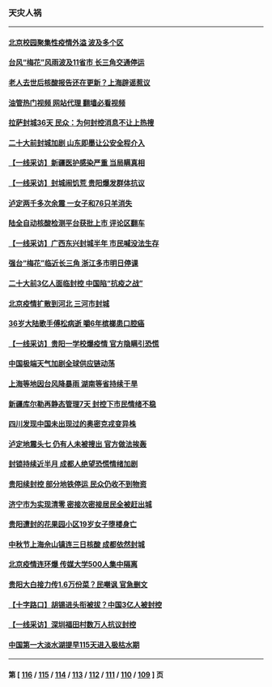 ### 天灾人祸
---
#### [北京校园聚集性疫情外溢 波及多个区](../../pages/ncid280/n13824535.md?09142045) 
#### [台风“梅花”风雨波及11省市 长三角交通停运](../../pages/ncid280/n13824511.md?09142045) 
#### [老人去世后核酸报告还在更新？上海辟谣惹议](../../pages/ncid280/n13824106.md?09142045) 
#### [油管热门视频 网站代理 翻墙必看视频](http://209.222.30.114:81/youtube.html?09142045)
#### [拉萨封城36天 民众：为何封控消息不让上热搜](../../pages/ncid280/n13824404.md?09142045) 
#### [二十大前封城加剧 山东即墨让公安全程介入](../../pages/ncid280/n13824364.md?09142045) 
#### [【一线采访】新疆医护感染严重 当局瞒真相](../../pages/ncid280/n13823954.md?09142045) 
#### [【一线采访】封城闹饥荒 贵阳爆发群体抗议](../../pages/ncid280/n13824007.md?09142045) 
#### [泸定两千多次余震 一女子和76只羊消失](../../pages/ncid280/n13824005.md?09142045) 
#### [陆全自动核酸检测平台获批上市 评论区翻车](../../pages/ncid280/n13823962.md?09142045) 
#### [【一线采访】广西东兴封城半年 市民喊没法生存](../../pages/ncid280/n13823902.md?09142045) 
#### [强台“梅花”临近长三角 浙江多市明日停课](../../pages/ncid280/n13823686.md?09142045) 
#### [二十大前3亿人面临封控 中国陷“抗疫之战”](../../pages/ncid280/n13823735.md?09142045) 
#### [北京疫情扩散到河北 三河市封城](../../pages/ncid280/n13823641.md?09142045) 
#### [36岁大陆歌手傅松病逝 嚼6年槟榔患口腔癌](../../pages/ncid280/n13823547.md?09142045) 
#### [【一线采访】贵阳一学校爆疫情 官方隐瞒引恐慌](../../pages/ncid280/n13823203.md?09142045) 
#### [中国极端天气加剧全球供应链动荡](../../pages/ncid280/n13823381.md?09142045) 
#### [上海等地因台风降暴雨 湖南等省持续干旱](../../pages/ncid280/n13823148.md?09142045) 
#### [新疆库尔勒再静态管理7天 封控下市民情绪不稳](../../pages/ncid280/n13823198.md?09142045) 
#### [四川发现中国未出现过的奥密克戎变异株](../../pages/ncid280/n13823062.md?09142045) 
#### [泸定地震头七 仍有人未被搜出 官方做法挨轰](../../pages/ncid280/n13822968.md?09142045) 
#### [封锁持续近半月 成都人绝望恐慌情绪加剧](../../pages/ncid280/n13823022.md?09142045) 
#### [贵阳续封控 部分地铁停运 民众仍收不到物资](../../pages/ncid280/n13822917.md?09142045) 
#### [济宁市为实现清零 密接次密接居民全被赶出城](../../pages/ncid280/n13822740.md?09142045) 
#### [贵阳遭封的花果园小区19岁女子堕楼身亡](../../pages/ncid280/n13822482.md?09142045) 
#### [中秋节上海佘山镇连三日核酸 成都依然封城](../../pages/ncid280/n13822454.md?09142045) 
#### [北京疫情连环爆 传媒大学500人集中隔离](../../pages/ncid280/n13822014.md?09142045) 
#### [贵阳大白接力传1.6万份菜？民嘲讽 官急删文](../../pages/ncid280/n13822015.md?09142045) 
#### [【十字路口】胡锡进头衔被拔？中国3亿人被封控](../../pages/ncid280/n13821707.md?09142045) 
#### [【一线采访】深圳福田村数万人抗议封控](../../pages/ncid280/n13821333.md?09142045) 
#### [中国第一大淡水湖提早115天进入极枯水期](../../pages/ncid280/n13821490.md?09142045) 

---
#### 第 [ [116](./116.md?09142045) / [115](./115.md?09142045) / [114](./114.md?09142045) / [113](./113.md?09142045) / [112](./112.md?09142045) / [111](./111.md?09142045) / [110](./110.md?09142045) / [109](./109.md?09142045) ] 页
